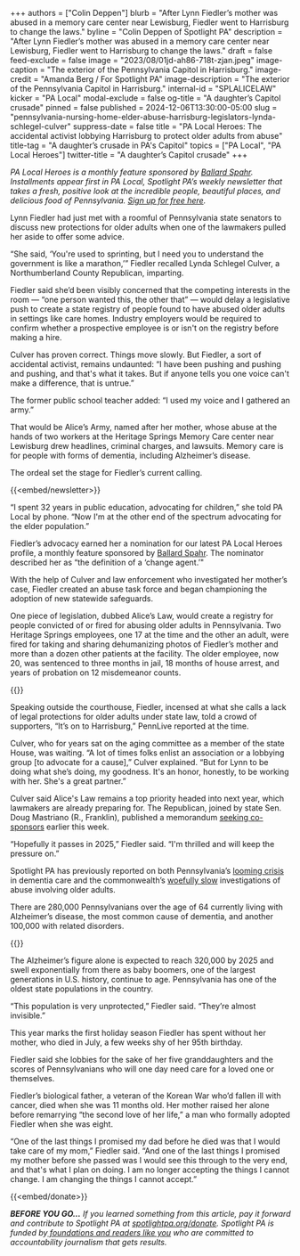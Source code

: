 +++
authors = ["Colin Deppen"]
blurb = "After Lynn Fiedler’s mother was abused in a memory care center near Lewisburg, Fiedler went to Harrisburg to change the laws."
byline = "Colin Deppen of Spotlight PA"
description = "After Lynn Fiedler’s mother was abused in a memory care center near Lewisburg, Fiedler went to Harrisburg to change the laws."
draft = false
feed-exclude = false
image = "2023/08/01jd-ah86-718t-zjan.jpeg"
image-caption = "The exterior of the Pennsylvania Capitol in Harrisburg."
image-credit = "Amanda Berg / For Spotlight PA"
image-description = "The exterior of the Pennsylvania Capitol in Harrisburg."
internal-id = "SPLALICELAW"
kicker = "PA Local"
modal-exclude = false
og-title = "A daughter’s Capitol crusade"
pinned = false
published = 2024-12-06T13:30:00-05:00
slug = "pennsylvania-nursing-home-elder-abuse-harrisburg-legislators-lynda-schlegel-culver"
suppress-date = false
title = "PA Local Heroes: The accidental activist lobbying Harrisburg to protect older adults from abuse"
title-tag = "A daughter’s crusade in PA's Capitol"
topics = ["PA Local", "PA Local Heroes"]
twitter-title = "A daughter’s Capitol crusade"
+++

<em>PA Local Heroes is a monthly feature sponsored by </em><a href="https://spotlightpa.bluelena.io/lt.php?x=3DZy~GE6InKcEpR7zN26hRKgAXMgut9wjug0YnnGJnSb65V--Uy.zeJy242ijdI~jNY4XXHI"><em>Ballard Spahr</em></a><em>. Installments appear first in PA Local, Spotlight PA’s weekly newsletter that takes a fresh, positive look at the incredible people, beautiful places, and delicious food of Pennsylvania. </em><a href="https://www.spotlightpa.org/newsletters/"><em>Sign up for free here</em></a><em>.</em>

Lynn Fiedler had just met with a roomful of Pennsylvania state senators to discuss new protections for older adults when one of the lawmakers pulled her aside to offer some advice.

“She said, ‘You&#39;re used to sprinting, but I need you to understand the government is like a marathon,’” Fiedler recalled Lynda Schlegel Culver, a Northumberland County Republican, imparting.

Fiedler said she’d been visibly concerned that the competing interests in the room — “one person wanted this, the other that” — would delay a legislative push to create a state registry of people found to have abused older adults in settings like care homes. Industry employers would be required to confirm whether a prospective employee is or isn't on the registry before making a hire.

Culver has proven correct. Things move slowly. But Fiedler, a sort of accidental activist, remains undaunted: “I have been pushing and pushing and pushing, and that&#39;s what it takes. But if anyone tells you one voice can&#39;t make a difference, that is untrue.”

The former public school teacher added: “I used my voice and I gathered an army.”

That would be Alice’s Army, named after her mother, whose abuse at the hands of two workers at the Heritage Springs Memory Care center near Lewisburg drew headlines, criminal charges, and lawsuits. Memory care is for people with forms of dementia, including Alzheimer’s disease.

The ordeal set the stage for Fiedler’s current calling. 

{{<embed/newsletter>}}

“I spent 32 years in public education, advocating for children,” she told PA Local by phone. “Now I&#39;m at the other end of the spectrum advocating for the elder population.”

Fiedler’s advocacy earned her a nomination for our latest PA Local Heroes profile, a monthly feature sponsored by <a href="https://www.ballardspahr.com/?utm_source=ActiveCampaign&amp;utm_medium=email&amp;utm_content=Farm%20animals%20%20second-chance%20sanctuary&amp;utm_campaign=PA%20Local%2011%2008%2024">Ballard Spahr</a>. The nominator described her as “the definition of a ‘change agent.’&#34;

With the help of Culver and law enforcement who investigated her mother’s case, Fiedler created an abuse task force and began championing the adoption of new statewide safeguards.

One piece of legislation, dubbed Alice’s Law, would create a registry for people convicted of or fired for abusing older adults in Pennsylvania. Two Heritage Springs employees, one 17 at the time and the other an adult, were fired for taking and sharing dehumanizing photos of Fiedler’s mother and more than a dozen other patients at the facility. The older employee, now 20, was sentenced to three months in jail, 18 months of house arrest, and years of probation on 12 misdemeanor counts.

{{<picture src="2024/12/01kn-6d6g-p93f-hhkd.jpeg" description="Lynn Fiedler, state Sen. Lynda Schlegel Culver, and registered nurse Kim Rigel in the state Capitol." caption="Lynn Fiedler, state Sen. Lynda Schlegel Culver, and registered nurse Kim Rigel in the state Capitol." credit="Photo submitted">}}

Speaking outside the courthouse, Fiedler, incensed at what she calls a lack of legal protections for older adults under state law, told a crowd of supporters, “It’s on to Harrisburg,” PennLive reported at the time.

Culver, who for years sat on the aging committee as a member of the state House, was waiting. “A lot of times folks enlist an association or a lobbying group \[to advocate for a cause\],” Culver explained. “But for Lynn to be doing what she’s doing, my goodness. It&#39;s an honor, honestly, to be working with her. She&#39;s a great partner.”

Culver said Alice&#39;s Law remains a top priority headed into next year, which lawmakers are already preparing for. The Republican, joined by state Sen. Doug Mastriano (R., Franklin), published a memorandum <a href="https://www.legis.state.pa.us/cfdocs/Legis/CSM/showMemoPublic.cfm?chamber=S&amp;SPick=20250&amp;cosponId=43768&amp;utm_source=ActiveCampaign&amp;utm_medium=email&amp;utm_content=A%20daughter%20s%20Capitol%20crusade&amp;utm_campaign=PA%20Local%2012%2006%2024">seeking co-sponsors</a> earlier this week.

“Hopefully it passes in 2025,” Fiedler said. “I&#39;m thrilled and will keep the pressure on.”

Spotlight PA has previously reported on both Pennsylvania’s <a href="https://www.spotlightpa.org/news/2021/09/pa-alzheimers-dementia-crisis-unprepared/?utm_source=ActiveCampaign&amp;utm_medium=email&amp;utm_content=A%20daughter%20s%20Capitol%20crusade&amp;utm_campaign=PA%20Local%2012%2006%2024">looming crisis</a> in dementia care and the commonwealth’s <a href="https://www.spotlightpa.org/news/2024/07/pennsylvania-seniors-elder-abuse-neglect-investigation-delays/?utm_source=ActiveCampaign&amp;utm_medium=email&amp;utm_content=A%20daughter%20s%20Capitol%20crusade&amp;utm_campaign=PA%20Local%2012%2006%2024">woefully slow</a> investigations of abuse involving older adults.

There are 280,000 Pennsylvanians over the age of 64 currently living with Alzheimer’s disease, the most common cause of dementia, and another 100,000 with related disorders.

{{<picture src="2024/12/01kn-6d4r-gg0c-awbp.jpeg" description="Fiedler&#39;s mother, Alice Longenberger." caption="Fiedler&#39;s mother, Alice Longenberger." credit="Photo submitted">}}

The Alzheimer’s figure alone is expected to reach 320,000 by 2025 and swell exponentially from there as baby boomers, one of the largest generations in U.S. history, continue to age. Pennsylvania has one of the oldest state populations in the country.

“This population is very unprotected,” Fiedler said. “They’re almost invisible.”

This year marks the first holiday season Fiedler has spent without her mother, who died in July, a few weeks shy of her 95th birthday.

Fiedler said she lobbies for the sake of her five granddaughters and the scores of Pennsylvanians who will one day need care for a loved one or themselves.

Fiedler’s biological father, a veteran of the Korean War who’d fallen ill with cancer, died when she was 11 months old. Her mother raised her alone before remarrying “the second love of her life,” a man who formally adopted Fiedler when she was eight.

“One of the last things I promised my dad before he died was that I would take care of my mom,” Fiedler said. “And one of the last things I promised my mother before she passed was I would see this through to the very end, and that&#39;s what I plan on doing. I am no longer accepting the things I cannot change. I am changing the things I cannot accept.”

{{<embed/donate>}}

<strong><em>BEFORE YOU GO…</em></strong><em> If you learned something from this article, pay it forward and contribute to Spotlight PA at </em><a href="https://www.spotlightpa.org/donate"><em>spotlightpa.org/donate</em></a><em>. Spotlight PA is funded by</em><a href="https://www.spotlightpa.org/support"><em> foundations and readers like you</em></a><em> who are committed to accountability journalism that gets results.</em>

